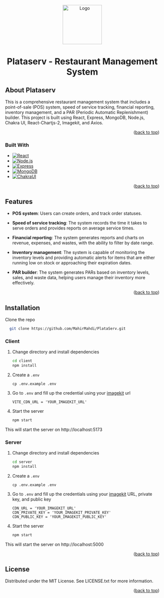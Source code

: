 <a name="readme-top"></a><!-- PROJECT LOGO -->

<div align="center">
  <a href="https://github.com/othneildrew/Best-README-Template">
    <img src="https://ik.imagekit.io/y4cguk6dk/plataserv.png?updatedAt=1682949861978" alt="Logo" width="128" height="128">
  </a>

  <h1 align="center">Plataserv - Restaurant Management System</h3>
</div>

<!-- ABOUT THE PROJECT -->

## About Plataserv

This is a comprehensive restaurant management system that includes a point-of-sale (POS) system, speed of service tracking, financial reporting, inventory management, and a PAR (Periodic Automatic Replenishment) builder. This project is built using React, Express, MongoDB, Node.js, Chakra UI, React-Chartjs-2, Imagekit, and Axios.

<p align="right">(<a href="#readme-top">back to top</a>)</p>

### Built With

- [![React][React.js]][React-url]
- [![Node.js][Node.js]][Node.js-url]
- [![Express][Express]][Express-url]
- [![MongoDB][MongoDB]][MongoDB-url]
- [![ChakraUI][Chakra]][Chakra-url]

<p align="right">(<a href="#readme-top">back to top</a>)</p>

## Features

- **POS system**: Users can create orders, and track order statuses.

- **Speed of service tracking**: The system records the time it takes to serve orders and provides reports on average service times.

- **Financial reporting**: The system generates reports and charts on revenue, expenses, and wastes, with the ability to filter by date range.

- **Inventory management**: The system is capable of monitoring the inventory levels and providing automatic alerts for items that are either running low on stock or approaching their expiration dates.

- **PAR builder**: The system generates PARs based on inventory levels, sales, and waste data, helping users manage their inventory more effectively.

<p align="right">(<a href="#readme-top">back to top</a>)</p>

## Installation

Clone the repo
   ```sh
     git clone https://github.com/MahirMahdi/PlataServ.git
   ```
### Client

1. Change directory and install dependencies
   ```sh
   cd client
   npm install
   ```
2. Create a `.env`
   ```
   cp .env.example .env
   ```
3. Go to `.env` and fill up the credential using your [imagekit](https://imagekit.io/) url
   ```
   VITE_CDN_URL = 'YOUR_IMAGEKIT_URL'
   ```
4. Start the server
    ```bash
    npm start
    ```
This will start the server on http://localhost:5173

### Server

1. Change directory and install dependencies
   ```sh
   cd server
   npm install
   ```
2. Create a `.env`
   ```
   cp .env.example .env
   ```
3. Go to `.env` and fill up the credentials using your [imagekit](https://imagekit.io/) URL, private key, and public key
   ```
   CDN_URL = 'YOUR_IMAGEKIT_URL'
   CDN_PRIVATE_KEY = 'YOUR_IMAGEKIT_PRIVATE_KEY'
   CDN_PUBLIC_KEY = 'YOUR_IMAGEKIT_PUBLIC_KEY'
   ```
4. Start the server
    ```bash
    npm start
    ```
This will start the server on http://localhost:5000

<p align="right">(<a href="#readme-top">back to top</a>)</p>

## License

Distributed under the MIT License. See LICENSE.txt for more information.

<p align="right">(<a href="#readme-top">back to top</a>)</p>

[MongoDB]: https://img.shields.io/badge/MongoDB-126149?style=for-the-badge&logo=mongodb&logoColor=white
[MongoDB-url]: https://refine.dev/
[React.js]: https://img.shields.io/badge/React-20232A?style=for-the-badge&logo=react&logoColor=61DAFB
[React-url]: https://reactjs.org/
[Node.js]: https://img.shields.io/badge/Node.js-333333?style=for-the-badge&logo=node.js&logoColor=white
[Node.js-url]: https://openai.com/
[Express]: https://img.shields.io/badge/Express-FDFDFD?style=for-the-badge&logo=express&logoColor=black
[Express-url]: https://appwrite.io/
[Chakra]: https://img.shields.io/badge/Chakra-67CACB?style=for-the-badge&logo=chakraui&logoColor=white
[Chakra-url]: https://chakra-ui.com/

